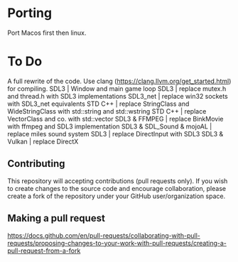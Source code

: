 
##
# Porting
Port Macos first then linux.


# To Do
A full rewrite of the code.
Use clang (https://clang.llvm.org/get_started.html) for compiling.
SDL3 | Window and main game loop
SDL3 | replace mutex.h and thread.h with SDL3 implementations
SDL3_net | replace win32 sockets with SDL3_net equivalents
STD C++ | replace StringClass and WideStringClass with std::string and std::wstring
STD C++ | replace VectorClass and co. with std::vector
SDL3 & FFMPEG | replace BinkMovie with ffmpeg and SDL3 implementation
SDL3 & SDL_Sound & mojoAL | replace miles sound system
SDL3 | replace DirectInput with SDL3
SDL3 & Vulkan | replace DirectX

## Contributing

This repository will accepting contributions (pull requests only). If you wish to create changes to the source code and encourage collaboration, please create a fork of the repository under your GitHub user/organization space.



## Making a pull request

https://docs.github.com/en/pull-requests/collaborating-with-pull-requests/proposing-changes-to-your-work-with-pull-requests/creating-a-pull-request-from-a-fork


